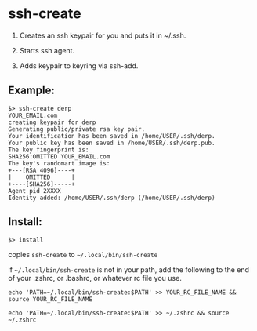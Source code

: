 # ssh-create

1. Creates an ssh keypair for you and puts it in ~/.ssh.

2. Starts ssh agent.

3. Adds keypair to keyring via ssh-add.

## Example:

```
$> ssh-create derp
YOUR_EMAIL.com
creating keypair for derp
Generating public/private rsa key pair.
Your identification has been saved in /home/USER/.ssh/derp.
Your public key has been saved in /home/USER/.ssh/derp.pub.
The key fingerprint is:
SHA256:OMITTED YOUR_EMAIL.com
The key's randomart image is:
+---[RSA 4096]----+
|    OMITTED      |
+----[SHA256]-----+
Agent pid 2XXXX
Identity added: /home/USER/.ssh/derp (/home/USER/.ssh/derp)
```

## Install:

```
$> install
```
copies `ssh-create` to `~/.local/bin/ssh-create`

if `~/.local/bin/ssh-create` is not in your path, add the following to the end of your .zshrc, or .bashrc, or whatever rc file you use.

```
echo 'PATH=~/.local/bin/ssh-create:$PATH' >> YOUR_RC_FILE_NAME && source YOUR_RC_FILE_NAME

echo 'PATH=~/.local/bin/ssh-create:$PATH' >> ~/.zshrc && source ~/.zshrc
```


